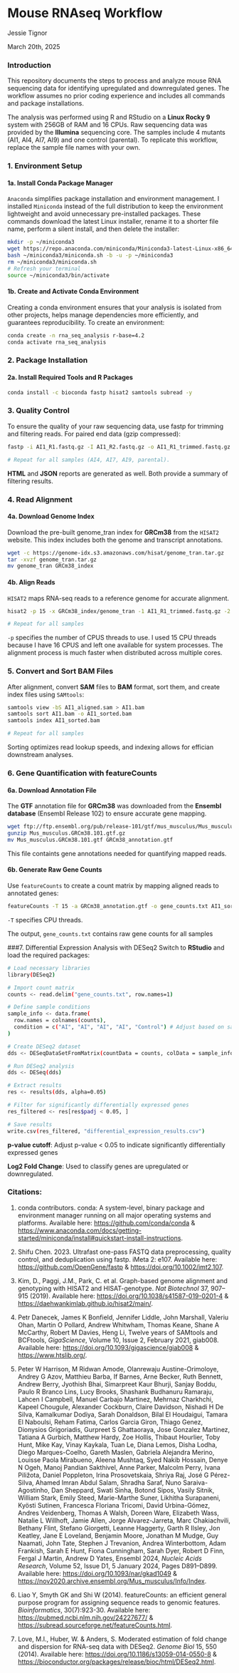 Mouse RNAseq Workflow
================
Jessie Tignor

March 20th, 2025

### Introduction
This repository documents the steps to process and analyze mouse RNA sequencing data for identifying upregulated and downregulated genes. The workflow assumes no prior coding experience and includes all commands and package installations.

The analysis was performed using R and RStudio on a **Linux Rocky 9** system with 256GB of RAM and 16 CPUs. Raw sequencing data was provided by the **Illumina** sequencing core. The samples include 4 mutants (AI1, AI4, AI7, AI9) and one control (parental). To replicate this workflow, replace the sample file names with your own.

### 1. Environment Setup
#### 1a. Install Conda Package Manager
`Anaconda` simplifies package installation and environment management. I installed `Miniconda` instead of the full distribution to keep the environment lightweight and avoid unnecessary pre-installed packages. These commands download the latest Linux installer, rename it to a shorter file name, perform a silent install, and then delete the installer:
``` bash
mkdir -p ~/miniconda3
wget https://repo.anaconda.com/miniconda/Miniconda3-latest-Linux-x86_64.sh -O ~/miniconda3/miniconda.sh
bash ~/miniconda3/miniconda.sh -b -u -p ~/miniconda3
rm ~/miniconda3/miniconda.sh
# Refresh your terminal
source ~/miniconda3/bin/activate
```

#### 1b. Create and Activate Conda Environment
Creating a conda environment ensures that your analysis is isolated from other projects, helps manage dependencies more efficiently, and guarantees reproducibility. To create an environment:
``` bash
conda create -n rna_seq_analysis r-base=4.2
conda activate rna_seq_analysis
```

### 2. Package Installation
#### 2a. Install Required Tools and R Packages
``` bash
conda install -c bioconda fastp hisat2 samtools subread -y
```

### 3. Quality Control
To ensure the quality of your raw sequencing data, use fastp for trimming and filtering reads. For paired end data (gzip compressed):
``` bash
fastp -i AI1_R1.fastq.gz -I AI1_R2.fastq.gz -o AI1_R1_trimmed.fastq.gz -O AI1_R2_trimmed.fastq.gz -h AI1.fastp.html -j AI1.fastp.html

# Repeat for all samples (AI4, AI7, AI9, parental).
```
**HTML** and **JSON** reports are generated as well. Both provide a summary of filtering results.

### 4. Read Alignment
#### 4a. Download Genome Index
Download the pre-built genome_tran index for **GRCm38** from the `HISAT2` website. This index includes both the genome and transcript annotations.
``` bash
wget -c https://genome-idx.s3.amazonaws.com/hisat/genome_tran.tar.gz
tar -xvzf genome_tran.tar.gz
mv genome_tran GRCm38_index
```

#### 4b. Align Reads
`HISAT2` maps RNA-seq reads to a reference genome for accurate alignment.
``` bash
hisat2 -p 15 -x GRCm38_index/genome_tran -1 AI1_R1_trimmed.fastq.gz -2 AI1_R2_trimmed.fastq.gz -S AI1_aligned.sam

# Repeat for all samples
```
`-p` specifies the number of CPUS threads to use. I used 15 CPU threads because I have 16 CPUS and left one available for system processes. The alignment process is much faster when distributed across multiple cores.

### 5. Convert and Sort BAM Files  
After alignment, convert **SAM** files to **BAM** format, sort them, and create index files using `SAMtools`:  
```bash
samtools view -bS AI1_aligned.sam > AI1.bam
samtools sort AI1.bam -o AI1_sorted.bam
samtools index AI1_sorted.bam

# Repeat for all samples
```
Sorting optimizes read lookup speeds, and indexing allows for effician downstream analyses.

### 6. Gene Quantification with featureCounts  
#### 6a. Download Annotation File  
The **GTF** annotation file for **GRCm38** was downloaded from the **Ensembl database** (Ensembl Release 102) to ensure accurate gene mapping.  
```bash
wget ftp://ftp.ensembl.org/pub/release-101/gtf/mus_musculus/Mus_musculus.GRCm38.101.gtf.gz
gunzip Mus_musculus.GRCm38.101.gtf.gz
mv Mus_musculus.GRCm38.101.gtf GRCm38_annotation.gtf
```
This file containts gene annotations needed for quantifying mapped reads.

#### 6b. Generate Raw Gene Counts
Use `featureCounts` to create a count matrix by mapping aligned reads to annotated genes:
``` bash
featureCounts -T 15 -a GRCm38_annotation.gtf -o gene_counts.txt AI1_sorted.bam AI4_sorted.bam AI7_sorted.bam AI9_sorted.bam Parental_sorted.bam
```
`-T` specifies CPU threads.

The output, `gene_counts.txt` contains raw gene counts for all samples

###7. Differential Expression Analysis with DESeq2
Switch to **RStudio** and load the required packages:
``` bash
# Load necessary libraries
library(DESeq2)

# Import count matrix
counts <- read.delim("gene_counts.txt", row.names=1)

# Define sample conditions
sample_info <- data.frame(
  row.names = colnames(counts),
  condition = c("AI", "AI", "AI", "AI", "Control") # Adjust based on sample names
)

# Create DESeq2 dataset
dds <- DESeqDataSetFromMatrix(countData = counts, colData = sample_info, design = ~ condition)

# Run DESeq2 analysis
dds <- DESeq(dds)

# Extract results
res <- results(dds, alpha=0.05)

# Filter for significantly differentially expressed genes
res_filtered <- res[res$padj < 0.05, ]

# Save results
write.csv(res_filtered, "differential_expression_results.csv")
```
**p-value cutoff**: Adjust p-value < 0.05 to indicate significantly differentially expressed genes

**Log2 Fold Change**: Used to classify genes are upregulated or downregulated.

### Citations:
1. conda contributors. conda: A system-level, binary package and environment manager running on all major operating systems and platforms. Available here: <https://github.com/conda/conda> & <https://www.anaconda.com/docs/getting-started/miniconda/install#quickstart-install-instructions>.

2. Shifu Chen. 2023. Ultrafast one-pass FASTQ data preprocessing, quality control, and deduplication using fastp. iMeta 2: e107. Available here: <https://github.com/OpenGene/fastp> & <https://doi.org/10.1002/imt2.107>.

3. Kim, D., Paggi, J.M., Park, C. et al. Graph-based genome alignment and genotyping with HISAT2 and HISAT-genotype. *Nat Biotechnol* 37, 907–915 (2019). Available here: <https://doi.org/10.1038/s41587-019-0201-4> & <https://daehwankimlab.github.io/hisat2/main/>.

4. Petr Danecek, James K Bonfield, Jennifer Liddle, John Marshall, Valeriu Ohan, Martin O Pollard, Andrew Whitwham, Thomas Keane, Shane A McCarthy, Robert M Davies, Heng Li, Twelve years of SAMtools and BCFtools, *GigaScience*, Volume 10, Issue 2, February 2021, giab008. Available here: <https://doi.org/10.1093/gigascience/giab008> & <https://www.htslib.org/>.

5. Peter W Harrison, M Ridwan Amode, Olanrewaju Austine-Orimoloye, Andrey G Azov, Matthieu Barba, If Barnes, Arne Becker, Ruth Bennett, Andrew Berry, Jyothish Bhai, Simarpreet Kaur Bhurji, Sanjay Boddu, Paulo R Branco Lins, Lucy Brooks, Shashank Budhanuru Ramaraju, Lahcen I Campbell, Manuel Carbajo Martinez, Mehrnaz Charkhchi, Kapeel Chougule, Alexander Cockburn, Claire Davidson, Nishadi H De Silva, Kamalkumar Dodiya, Sarah Donaldson, Bilal El Houdaigui, Tamara El Naboulsi, Reham Fatima, Carlos Garcia Giron, Thiago Genez, Dionysios Grigoriadis, Gurpreet S Ghattaoraya, Jose Gonzalez Martinez, Tatiana A Gurbich, Matthew Hardy, Zoe Hollis, Thibaut Hourlier, Toby Hunt, Mike Kay, Vinay Kaykala, Tuan Le, Diana Lemos, Disha Lodha, Diego Marques-Coelho, Gareth Maslen, Gabriela Alejandra Merino, Louisse Paola Mirabueno, Aleena Mushtaq, Syed Nakib Hossain, Denye N Ogeh, Manoj Pandian Sakthivel, Anne Parker, Malcolm Perry, Ivana Piližota, Daniel Poppleton, Irina Prosovetskaia, Shriya Raj, José G Pérez-Silva, Ahamed Imran Abdul Salam, Shradha Saraf, Nuno Saraiva-Agostinho, Dan Sheppard, Swati Sinha, Botond Sipos, Vasily Sitnik, William Stark, Emily Steed, Marie-Marthe Suner, Likhitha Surapaneni, Kyösti Sutinen, Francesca Floriana Tricomi, David Urbina-Gómez, Andres Veidenberg, Thomas A Walsh, Doreen Ware, Elizabeth Wass, Natalie L Willhoft, Jamie Allen, Jorge Alvarez-Jarreta, Marc Chakiachvili, Bethany Flint, Stefano Giorgetti, Leanne Haggerty, Garth R Ilsley, Jon Keatley, Jane E Loveland, Benjamin Moore, Jonathan M Mudge, Guy Naamati, John Tate, Stephen J Trevanion, Andrea Winterbottom, Adam Frankish, Sarah E Hunt, Fiona Cunningham, Sarah Dyer, Robert D Finn, Fergal J Martin, Andrew D Yates, Ensembl 2024, *Nucleic Acids Research*, Volume 52, Issue D1, 5 January 2024, Pages D891–D899. Available here: <https://doi.org/10.1093/nar/gkad1049> & <https://nov2020.archive.ensembl.org/Mus_musculus/Info/Index>.

6. Liao Y, Smyth GK and Shi W (2014). featureCounts: an efficient general purpose program for assigning sequence reads to genomic features. *Bioinformatics*, 30(7):923-30. Available here: <https://pubmed.ncbi.nlm.nih.gov/24227677/> & <https://subread.sourceforge.net/featureCounts.html>.

7. Love, M.I., Huber, W. & Anders, S. Moderated estimation of fold change and dispersion for RNA-seq data with DESeq2. *Genome Biol* 15, 550 (2014). Available here: <https://doi.org/10.1186/s13059-014-0550-8> & <https://bioconductor.org/packages/release/bioc/html/DESeq2.html>.
